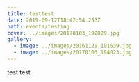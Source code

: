```yaml
---
title: testtest
date: 2019-09-12T18:42:54.253Z
path: events/testing
cover: ../images/20170103_192829.jpg
gallery:
  - image: ../images/20161129_191639.jpg
  - image: ../images/20170103_194023.jpg
---
```

test test
